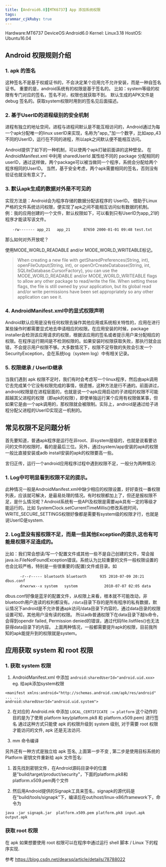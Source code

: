 ```yaml
---
title: [Android6.0][MTK6737] App 添加系统权限
tags: 
grammar_cjkRuby: true
---
```


Hardware:MT6737
DeviceOS:Android6.0
Kernel: Linux3.18
HostOS: Ubuntu16.04

## Android 权限规则介绍
### 1. apk 的签名
这种签名不是基于权威证书的，不会决定某个应用允不允许安装，而是一种自签名证书。
重要的是，android系统有的权限是基于签名的。
比如：system等级的权限有专门对应的签名，签名不对，权限也就获取不到。
默认生成的APK文件是 debug 签名的。获取system权限时用到的签名见后面描述。

### 2. 基于UserID的进程级别的安全机制
进程有独立的地址空间，进程与进程间默认是不能互相访问的，Android通过为每一个apk分配唯一的linux userID来实现，名称为"app_"加一个数字，比如app_43不同的UserID，运行在不同的进程，所以apk之间默认便不能相互访问。

Android提供了如下的一种机制，可以使两个apk打破前面讲的这种壁垒。
在AndroidManifest.xml 中利用 sharedUserId 属性给不同的 package 分配相同的 userID，通过这样做，两个package可以被当做同一个程序，系统会分配给两个程序相同的UserID。
当然，基于安全考虑，两个apk需要相同的签名，否则没有验证也就没有意义了。

### 3. 默认apk生成的数据对外是不可见的
实现方法是：Android会为程序存储的数据分配该程序的 UserID。
借助于Linux严格的文件系统访问权限，便实现了apk之间不能相互访问似有数据的机制。
例：我的应用创建的一个文件，默认权限如下，可以看到只有UserID为app_21的程序才能读写该文件。
```
　　-rw------- app_21   app_21      87650 2000-01-01 09:48 test.txt
```
那么如何对外开放呢？

使用MODE_WORLD_READABLE and/or MODE_WORLD_WRITEABLE标记。
> When creating a new file with getSharedPreferences(String, int), openFileOutput(String, int), or openOrCreateDatabase(String, int, SQLiteDatabase.CursorFactory), you can use the MODE_WORLD_READABLE and/or MODE_WORLD_WRITEABLE flags to allow any other package to read/write the file. When setting these flags, the file is still owned by your application, but its global read and/or write permissions have been set appropriately so any other application can see it.
 

### 4. AndroidManifest.xml中的显式权限声明
Android默认应用是没有任何权限去操作其他应用或系统相关特性的，应用在进行某些操作时都需要显式地去申请相应的权限。在应用安装的时候，package installer会检测该应用请求的权限，根据该应用的签名或者提示用户来分配相应的权限。在程序运行期间是不检测权限的。如果安装时权限获取失败，那执行就会出错，不会提示用户权限不够。大多数情况下，权限不足导致的失败会引发一个 SecurityException，会在系统log（system log）中有相关记录。

### 5. 权限继承 / UserID继承
当我们遇到 apk 权限不足时，我们有时会考虑写一个linux程序，然后由apk调用它去完成某个它没有权限完成的事情，很遗憾，这种方法是行不通的。前面讲过，android权限是在进程层面的，也就是说一个apk应用启动的子进程的权限不可能超越其父进程的权限（即apk的权限），即使单独运行某个应用有权限做某事，但如果它是由一个apk调用的，那权限就会被限制。实际上，android是通过给子进程分配父进程的UserID实现这一机制的。
 

## 常见权限不足问题分析

首先要知道，普通apk程序是运行在非root、非system层级的，也就是说看要访问的文件的权限时，看的是最后三位。另外，通过system/app安装的apk的权限一般比直接安装或adb install安装的apk的权限要高一些。

言归正传，运行一个android应用程序过程中遇到权限不足，一般分为两种情况:
### 1. Log中可明显看到权限不足的提示。
此种情况一般是AndroidManifest.xml中缺少相应的权限设置，好好查找一番权限列表，应该就可解决，是最易处理的情况。有时权限都加上了，但还是报权限不足，是什么情况呢？Android系统有一些API及权限是需要apk具有一定的等级才能运行的。比如 SystemClock.setCurrentTimeMillis()修改系统时间，WRITE_SECURE_SETTINGS权限好像都是需要有system级的权限才行，也就是说UserID是system.

### 2. Log里没有报权限不足，而是一些其他Exception的提示,这也有可能是权限不足造成的。
比如：我们常会想读/写一个配置文件或其他一些不是自己创建的文件，常会报java.io.FileNotFoundException错误。系统认为比较重要的文件一般权限设置的也会比较严格，特别是一些很重要的(配置)文件或目录。如
```
　　　　-r--r----- bluetooth bluetooth      935 2010-07-09 20:21 dbus.conf
　　　　drwxrwx--x system   system            2010-07-07 02:05 data 
```
dbus.conf好像是蓝牙的配置文件，从权限上来看，根本就不可能改动，非bluetooth用户连读的权利都没有。`/data`目录下存的是所有程序的私有数据，默认情况下android是不允许普通apk访问/data目录下内容的，通过data目录的权限设置可知，其他用户没有读的权限。
所以adb普通权限下在data目录下敲ls命令，会得到opendir failed, Permission denied的错误，通过代码file.listfiles()也无法获得data目录下的内容。
上面两种情况，一般都需要提升apk的权限，目前我所知的apk能提升到的权限就是system。

## 应用获取 system 和 root 权限

### 1. 获取 system 权限

1) AndroidManifest.xml 中添加 `android:sharedUserId="android.uid.xxx> `
eg. 给apk添加system权限
```
<manifest xmlns:android="http://schemas.android.com/apk/res/android"
... ... 
android:sharedUserId="android.uid.system">
```

2) 在对应的 Android.mk 中添加 `LOCAL_CERTIFICATE := platform`
这个动作的目的是为了使用 platform key(platform.pk8 和 platform.x509.pem) 进行签名
通过这种方式只能使 apk 的权限升级到 system 级别,  对于需要 root 权限才能访问的文件, apk 还是无法访问.

3) mm 命令编译

另外还有一种方式是独立给 apk 签名, 上面第一步不变 , 第二步是使用目标系统的 Platform 密钥文件重新给 apk 文件签名:

1) 首先找到密钥文件，在Android源码目录中的位置是"build/target/product/security"，下面的platform.pk8和platform.x509.pem两个文件

2) 然后用Android提供的Signapk工具来签名，signapk的源代码是在"build/tools/signapk"下，编译后在out/host/linux-x86/framework下，命令为
```
java -jar signapk.jar  platform.x509.pem platform.pk8 input.apk output.apk
```

### 获取 root 权限

在 apk 如果想要使用 root 权限可以在程序中通过运行 shell 脚本 / Linux 下的程序实现.

参考 https://blog.csdn.net/dearsq/article/details/78788022
